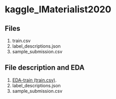 # kaggle_IMaterialist2020


## Files
1. train.csv
2. label_descriptions.json
3. sample_submission.csv

## File description and EDA 
1. [EDA-train (train.csv)](https://github.com/molamolabbb/kaggle_IMaterialist2020/blob/main/1.%20EDA-train.ipynb).
2. label_descriptions.json
3. sample_submission.csv
